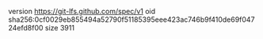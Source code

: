 version https://git-lfs.github.com/spec/v1
oid sha256:0cf0029eb855494a52790f51185395eee423ac746b9f410de69f04724efd8f00
size 3911
